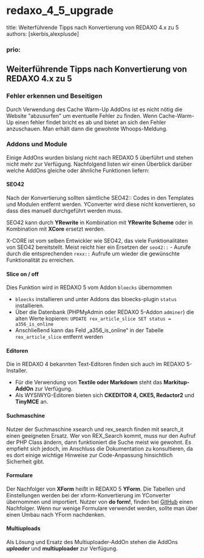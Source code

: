 # redaxo\_4\_5\_upgrade

title: Weiterführende Tipps nach Konvertierung von REDAXO 4.x zu 5 authors: \[skerbis,alexplusde\]

### prio:

## Weiterführende Tipps nach Konvertierung von REDAXO 4.x zu 5

### Fehler erkennen und Beseitigen

Durch Verwendung des Cache Warm-Up AddOns ist es nicht nötig die Website "abzusurfen" um eventuelle Fehler zu finden. Wenn Cache-Warm-Up einen fehler findet bricht es ab und bietet an sich den Fehler anzuschauen. Man erhält dann die gewohnte Whoops-Meldung.

### Addons und Module

Einige AddOns wurden bislang nicht nach REDAXO 5 überführt und stehen nicht mehr zur Verfügung. Nachfolgend listen wir einen Überblick darüber welche AddOns gleiche oder ähnliche Funktionen liefern:

#### SEO42

Nach der Konvertierung sollten sämtliche SEO42:: Codes in den Templates und Modulen entfernt werden. YConverter wird diese nicht konvertieren, so dass dies manuell durchgeführt werden muss.

SEO42 kann durch **YRewrite** in Kombination mit **YRewrite Scheme** oder in Kombination mit **XCore** ersetzt werden.

X-CORE ist vom selben Entwickler wie SEO42, das viele Funktionalitäten von SEO42 bereitstellt. Meist reicht hier ein Ersetzen der `seo42::` - Aurufe durch die entsprechenden `rexx::` Aufrufe um wieder die gewünschte Funktionalität zu erreichen.

#### Slice on / off

Dies Funktion wird in REDAXO 5 vom Addon `bloecks` übernommen

* `bloecks` installieren und unter Addons das bloecks-plugin `status` installieren.
* Über die Datenbank \(PHPMyAdmin oder REDAXO 5-Addon `adminer`\) die alten Werte kopieren: `UPDATE rex_article_slice SET status = a356_is_online`
* Anschließend kann das Feld „a356\_is\_online“ in der Tabelle `rex_article_slice` entfernt werden

#### Editoren

Die in REDAXO 4 bekannten Text-Editoren finden sich auch im REDAXO 5-Installer.

* Für die Verwendung von **Textile oder Markdown** steht das **Markitup-AddOn** zur Verfügung.
* Als WYSIWYG-Editoren bieten sich **CKEDITOR 4, CKE5, Redactor2** und **TinyMCE** an. 

#### Suchmaschine

Nutzer der Suchmaschine xsearch und rex\_search finden mit search\_it einen geeigneten Ersatz. Wer von REX\_Search kommt, muss nur den Aufruf der PHP Class ändern, dann funktioniert die Suche meist wie gewohnt. Es empfieht sich jedoch, im Anschluss die Dokumentation zu konsultieren, da es dort einige wichtige Hinweise zur Code-Anpassung hinsichtlich Sicherheit gibt.

#### Formulare

Der Nachfolger von **XForm** heißt in REDAXO 5 **YForm**. Die Tabellen und Einstellungen werden bei der xform-Konvertierung im YConverter übernommen und importiert. Nutzer von **do form!**, finden bei [GitHub](https://github.com/skerbis/doform-6) einen Nachfolger. Wenn nur wenige Formulare verwendet werden, sollte man über einen Umbau nach YForm nachdenken.

#### Multiuploads

Als Lösung und Ersatz des Multiuploader-AddOn stehen die AddOns _**uploader**_ und **multiuploader** zur Verfügung.

